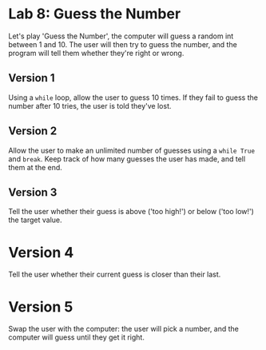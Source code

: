 
# Lab 8: Guess the Number

Let's play 'Guess the Number', the computer will guess a random int between 1 and 10. The user will then try to guess the number, and the program will tell them whether they're right or wrong.

## Version 1

Using a `while` loop, allow the user to guess 10 times. If they fail to guess the number after 10 tries, the user is told they've lost.

## Version 2

Allow the user to make an unlimited number of guesses using a `while True` and `break`. Keep track of how many guesses the user has made, and tell them at the end.

## Version 3

Tell the user whether their guess is above ('too high!') or below ('too low!') the target value.

# Version 4

Tell the user whether their current guess is closer than their last.

# Version 5

Swap the user with the computer: the user will pick a number, and the computer will guess until they get it right.



